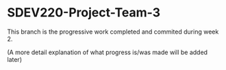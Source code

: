 # SDEV220-Project-Team-3
This branch is the progressive
work completed and commited 
during week 2. 

(A more detail explanation of what progress is/was made
will be added later)
